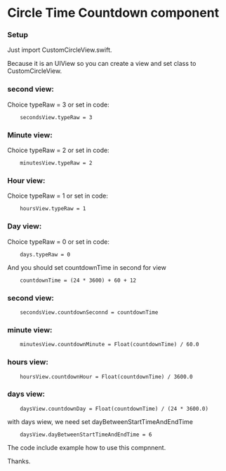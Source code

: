 # Circle Time Countdown component

### Setup

Just import CustomCircleView.swift.

Because it is an UIView so you can create a view and set class to CustomCircleView.

###  second view:
Choice typeRaw = 3 or set in code:  

        secondsView.typeRaw = 3
    
### Minute view:
Choice typeRaw = 2 or set in code:  

        minutesView.typeRaw = 2

### Hour view:
Choice typeRaw = 1 or set in code:  

        hoursView.typeRaw = 1
        
### Day view:
Choice typeRaw = 0 or set in code:  

        days.typeRaw = 0

And you should set countdownTime in second for view

        countdownTime = (24 * 3600) + 60 + 12

###  second view:
        secondsView.countdownSeconnd = countdownTime
        
###  minute view:
        minutesView.countdownMinute = Float(countdownTime) / 60.0
   
###  hours view:
        hoursView.countdownHour = Float(countdownTime) / 3600.0
        
###  days view:
        daysView.countdownDay = Float(countdownTime) / (24 * 3600.0)
with days wiew, we need set dayBetweenStartTimeAndEndTime
        
        daysView.dayBetweenStartTimeAndEndTime = 6
        
The code include example how to use this compnnent.

Thanks.

    
